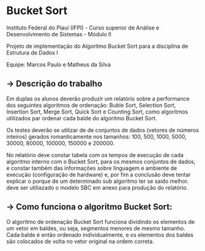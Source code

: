 # Bucket Sort
Instituto Federal do Piauí (IFPI) - Curso superior de Análise e Desenvolvimento de Sistemas - Módulo II

Projeto de implementação do Algoritmo Bucket Sort para a disciplina de Estrutura de Dados I

Equipe: Marcos Paulo e Matheus da Silva

## -> Descrição do trabalho

Em duplas os alunos deverão produzir um relatório sobre a performance dos seguintes algoritmos de ordenação: Buble Sort, Selection Sort, Insertion Sort, Merge Sort, Quick Sort e Counting Sort, como algoritmos utilizados par ordenar cada balde do algoritmo Bucket Sort. 

Os testes deverão se utilizar de de conjuntos de dados (vetores de números inteiros) gerados romanticamente nos tamanhos: 100, 500, 1000, 5000, 30000, 80000, 100000, 150000 e 200000. 

No relatório deve constar tabela com os tempos de execução de cada algoritmo interno com o Bucket Sort, para os mesmos conjuntos de dados, e constar também das informações sobre linguagem e ambiente de execução (configuração de hardware) e, por fim a conclusão deve tentar explicar o porque de um determinado sub algoritmo ter se saído melhor. deve ser utiliazado o modelo SBC em anexo para produção do relatório.

## -> Como funciona o algoritmo Bucket Sort:
O algoritmo de ordenação Bucket Sort funciona dividindo os elementos de um vetor em baldes, ou seja, segmentos menores de mesmo tamanho. Cada balde é então ordenado individualmente, e os elementos dos baldes são colocados de volta no vetor original na ordem correta.
